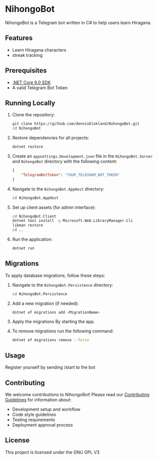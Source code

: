 # NihongoBot

NihongoBot is a Telegram bot written in C# to help users learn Hiragana.

## Features

- Learn Hiragana characters
- streak tracking

## Prerequisites

- [.NET Core 9.0 SDK](https://dotnet.microsoft.com/download)
- A valid Telegram Bot Token

## Running Locally

1. Clone the repository:
    ```sh
    git clone https://github.com/dennisblokland/NihongoBot.git
    cd NihongoBot
    ```

2. Restore dependencies for all projects:
    ```sh
    dotnet restore
    ```

3. Create an `appsettings.Development.json` file in the `NihongoBot.Server` and  `NihongoBot` directory with the following content:
    ```json
    {
        "TelegramBotToken": "YOUR_TELEGRAM_BOT_TOKEN"
    }
    ```

4. Navigate to the `NihongoBot.AppHost` directory:
    ```sh
    cd NihongoBot.AppHost
    ```

5. Set up client assets (for admin interface):
    ```sh
    cd NihongoBot.Client
    dotnet tool install -g Microsoft.Web.LibraryManager.Cli
    libman restore
    cd ..
    ```

6. Run the application:
    ```sh
    dotnet run
    ```

## Migrations

To apply database migrations, follow these steps:

1. Navigate to the `NihongoBot.Persistence` directory:
    ```sh
    cd NihongoBot.Persistence
    ```

2. Add a new migration (if needed):
    ```sh
    dotnet ef migrations add <MigrationName>
    ```

3. Apply the migrations By starting the app.

4. To remove migrations run the following command:
    ```sh
    dotnet ef migrations remove --force
    ```

## Usage

Register yourself by sending /start to the bot

## Contributing

We welcome contributions to NihongoBot! Please read our [Contributing Guidelines](CONTRIBUTING.md) for information about:
- Development setup and workflow
- Code style guidelines  
- Testing requirements
- Deployment approval process

## License

This project is licensed under the GNU GPL V3
